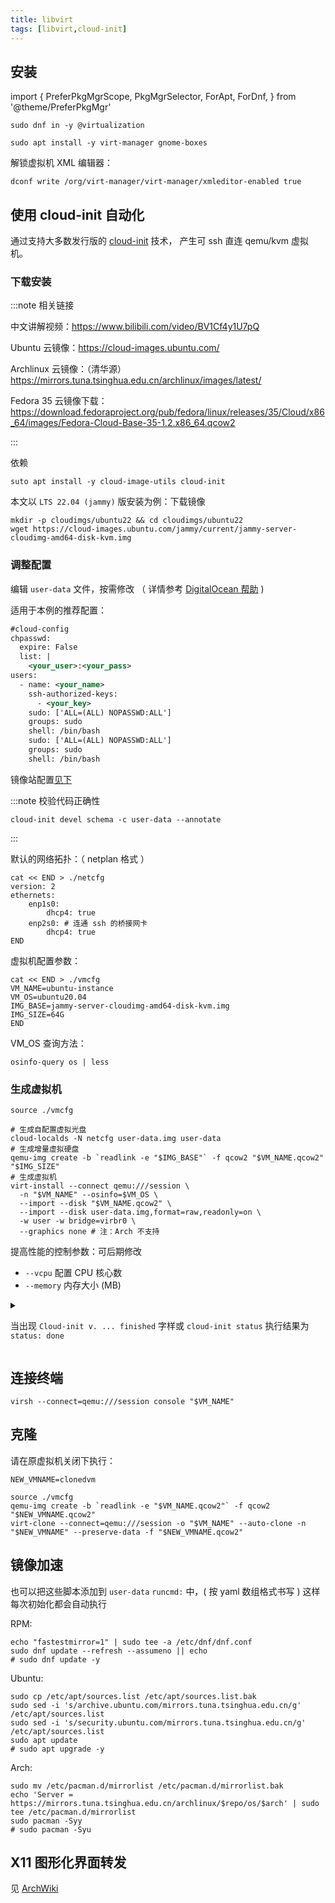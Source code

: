 ```yaml
---
title: libvirt
tags: [libvirt,cloud-init]
---
```


## 安装

import {
  PreferPkgMgrScope,
  PkgMgrSelector,
  ForApt,
  ForDnf,
} from '@theme/PreferPkgMgr'

<PreferPkgMgrScope dnf apt>
<PkgMgrSelector />
<ForDnf>

    sudo dnf in -y @virtualization

</ForDnf>
<ForApt>

    sudo apt install -y virt-manager gnome-boxes

</ForApt>
</PreferPkgMgrScope>

解锁虚拟机 XML 编辑器：

    dconf write /org/virt-manager/virt-manager/xmleditor-enabled true

## 使用 cloud-init 自动化

通过支持大多数发行版的 [cloud-init](https://cloudinit.readthedocs.io/en/latest/index.html) 技术，
产生可 ssh 直连 qemu/kvm 虚拟机。

### 下载安装

:::note 相关链接

中文讲解视频：https://www.bilibili.com/video/BV1Cf4y1U7pQ

Ubuntu 云镜像：https://cloud-images.ubuntu.com/

Archlinux 云镜像：（清华源）https://mirrors.tuna.tsinghua.edu.cn/archlinux/images/latest/

Fedora 35 云镜像下载：https://download.fedoraproject.org/pub/fedora/linux/releases/35/Cloud/x86_64/images/Fedora-Cloud-Base-35-1.2.x86_64.qcow2

:::

依赖

    suto apt install -y cloud-image-utils cloud-init

本文以 `LTS 22.04 (jammy)` 版安装为例：下载镜像

```shell
mkdir -p cloudimgs/ubuntu22 && cd cloudimgs/ubuntu22
wget https://cloud-images.ubuntu.com/jammy/current/jammy-server-cloudimg-amd64-disk-kvm.img
```

### 调整配置

编辑 `user-data` 文件，按需修改
（ 详情参考 [DigitalOcean 帮助](https://www.digitalocean.com/community/tutorials/how-to-use-cloud-config-for-your-initial-server-setup) )

适用于本例的推荐配置：

```xml
#cloud-config
chpasswd:
  expire: False
  list: |
    <your_user>:<your_pass>
users:
  - name: <your_name>
    ssh-authorized-keys:
      - <your_key>
    sudo: ['ALL=(ALL) NOPASSWD:ALL']
    groups: sudo
    shell: /bin/bash
    sudo: ['ALL=(ALL) NOPASSWD:ALL']
    groups: sudo
    shell: /bin/bash
```

镜像站配置[见下](#镜像加速)

:::note 校验代码正确性

    cloud-init devel schema -c user-data --annotate

:::

默认的网络拓扑：（ netplan 格式 ）

```shell
cat << END > ./netcfg
version: 2
ethernets:
    enp1s0:
        dhcp4: true
    enp2s0: # 连通 ssh 的桥接网卡
        dhcp4: true
END
```

虚拟机配置参数：

```shell
cat << END > ./vmcfg
VM_NAME=ubuntu-instance
VM_OS=ubuntu20.04
IMG_BASE=jammy-server-cloudimg-amd64-disk-kvm.img
IMG_SIZE=64G
END
```

VM_OS 查询方法：

    osinfo-query os | less

### 生成虚拟机

```shell
source ./vmcfg

# 生成自配置虚拟光盘
cloud-localds -N netcfg user-data.img user-data
# 生成增量虚拟硬盘
qemu-img create -b `readlink -e "$IMG_BASE"` -f qcow2 "$VM_NAME.qcow2" "$IMG_SIZE"
# 生成虚拟机
virt-install --connect qemu:///session \
  -n "$VM_NAME" --osinfo=$VM_OS \
  --import --disk "$VM_NAME.qcow2" \
  --import --disk user-data.img,format=raw,readonly=on \
  -w user -w bridge=virbr0 \
  --graphics none # 注：Arch 不支持
```

提高性能的控制参数：可后期修改

- `--vcpu` 配置 CPU 核心数
- `--memory` 内存大小 (MB)


 <details className="let-details-to-yellow">
<summary>

当出现 `Cloud-init v. ... finished` 字样或 `cloud-init status` 执行结果为 `status: done`

  </summary>

**🎉 配置完成！登陆在虚拟控制台或 ssh 登陆试试～ ✨**

> 登陆界面中或执行 `hostname -I` 或 `ip a` 显示虚拟机 IP

试用完成后，我们关闭虚拟机。打个初始备份快照：

```shell
source ./vmcfg

virsh --connect=qemu:///session detach-disk "$VM_NAME" vdb --persistent # 移除没用的自配置虚拟光盘：
virsh --connect=qemu:///session snapshot-create-as "$VM_NAME" --name init --atomic
```

</details>

## 连接终端

    virsh --connect=qemu:///session console "$VM_NAME"

## 克隆

请在原虚拟机关闭下执行：

```shell
NEW_VMNAME=clonedvm

source ./vmcfg
qemu-img create -b `readlink -e "$VM_NAME.qcow2"` -f qcow2 "$NEW_VMNAME.qcow2"
virt-clone --connect=qemu:///session -o "$VM_NAME" --auto-clone -n "$NEW_VMNAME" --preserve-data -f "$NEW_VMNAME.qcow2"
```

## 镜像加速

也可以把这些脚本添加到 `user-data` `runcmd:` 中，( 按 yaml 数组格式书写 )
这样每次初始化都会自动执行

RPM:

```shell
echo "fastestmirror=1" | sudo tee -a /etc/dnf/dnf.conf
sudo dnf update --refresh --assumeno || echo
# sudo dnf update -y
```

Ubuntu:

```shell
sudo cp /etc/apt/sources.list /etc/apt/sources.list.bak
sudo sed -i 's/archive.ubuntu.com/mirrors.tuna.tsinghua.edu.cn/g' /etc/apt/sources.list
sudo sed -i 's/security.ubuntu.com/mirrors.tuna.tsinghua.edu.cn/g' /etc/apt/sources.list
sudo apt update
# sudo apt upgrade -y
```

Arch:

```shell
sudo mv /etc/pacman.d/mirrorlist /etc/pacman.d/mirrorlist.bak
echo 'Server = https://mirrors.tuna.tsinghua.edu.cn/archlinux/$repo/os/$arch' | sudo tee /etc/pacman.d/mirrorlist
sudo pacman -Syy
# sudo pacman -Syu
```

## X11 图形化界面转发

见 [ArchWiki](https://wiki.archlinux.org/title/OpenSSH#X11_forwarding)
